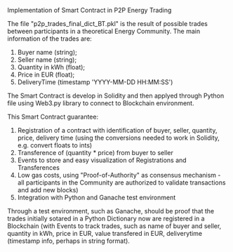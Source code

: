 Implementation of Smart Contract in P2P Energy Trading

The file "p2p_trades_final_dict_BT.pkl" is the result of possible trades between participants in a theoretical Energy Community. 
The main information of the trades are: 
  1) Buyer name (string);
  2) Seller name (string);
  3) Quantity in kWh (float);
  4) Price in EUR (float);
  5) DeliveryTime (timestamp 'YYYY-MM-DD HH:MM:SS')

The Smart Contract is develop in Solidity and then applyed through Python file using Web3.py library to connect to Blockchain environment. 

This Smart Contract guarantee: 
  1) Registration of a contract with identification of buyer, seller, quantity, price, delivery time (using the conversions needed to work in Solidity, e.g. convert floats to ints)
  2) Transference of (quantity * price) from buyer to seller
  3) Events to store and easy visualization of Registrations and Transferences
  4) Low gas costs, using "Proof-of-Authority" as consensus mechanism - all participants in the Community are authorized to validate transactions and add new blocks)
  5) Integration with Python and Ganache test environment

Through a test environment, such as Ganache, should be proof that the trades initially sotared in a Python Dictionary now are registered in a Blockchain (with Events to track trades,
such as name of buyer and seller, quantity in kWh, price in EUR, value transfered in EUR, deliverytime (timestamp info, perhaps in string format). 
